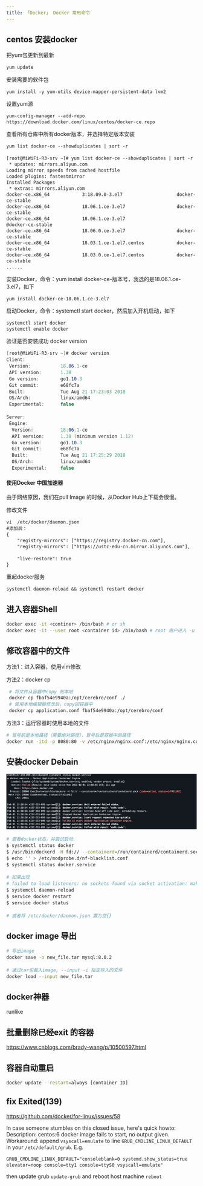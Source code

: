 ```yaml
---
title: 「Docker」 Docker 常用命令
---
```






## centos 安装docker

把yum包更新到最新

```sh
yum update
```

安装需要的软件包

```shell
yum install -y yum-utils device-mapper-persistent-data lvm2
```

设置yum源

```shell
yum-config-manager --add-repo https://download.docker.com/linux/centos/docker-ce.repo
```

查看所有仓库中所有docker版本，并选择特定版本安装

```shell
yum list docker-ce --showduplicates | sort -r

[root@MiWiFi-R3-srv ~]# yum list docker-ce --showduplicates | sort -r
 * updates: mirrors.aliyun.com
Loading mirror speeds from cached hostfile
Loaded plugins: fastestmirror
Installed Packages
 * extras: mirrors.aliyun.com
docker-ce.x86_64            3:18.09.0-3.el7                    docker-ce-stable 
docker-ce.x86_64            18.06.1.ce-3.el7                   docker-ce-stable 
docker-ce.x86_64            18.06.1.ce-3.el7                   @docker-ce-stable
docker-ce.x86_64            18.06.0.ce-3.el7                   docker-ce-stable 
docker-ce.x86_64            18.03.1.ce-1.el7.centos            docker-ce-stable 
docker-ce.x86_64            18.03.0.ce-1.el7.centos            docker-ce-stable 
......
```

安装Docker，命令：yum install docker-ce-版本号，我选的是18.06.1.ce-3.el7，如下

```shell
yum install docker-ce-18.06.1.ce-3.el7
```

启动Docker，命令：systemctl start docker，然后加入开机启动，如下

```shell
systemctl start docker
systemctl enable docker
```

验证是否安装成功 docker version

```csharp
[root@MiWiFi-R3-srv ~]# docker version
Client:
 Version:           18.06.1-ce
 API version:       1.38
 Go version:        go1.10.3
 Git commit:        e68fc7a
 Built:             Tue Aug 21 17:23:03 2018
 OS/Arch:           linux/amd64
 Experimental:      false

Server:
 Engine:
  Version:          18.06.1-ce
  API version:      1.38 (minimum version 1.12)
  Go version:       go1.10.3
  Git commit:       e68fc7a
  Built:            Tue Aug 21 17:25:29 2018
  OS/Arch:          linux/amd64
  Experimental:     false
```

#### 使用Docker 中国加速器

由于网络原因，我们在pull Image 的时候，从Docker Hub上下载会很慢。

修改文件

```shell
vi  /etc/docker/daemon.json
#添加后：
{
    "registry-mirrors": ["https://registry.docker-cn.com"],
    "registry-mirrors": ["https://ustc-edu-cn.mirror.aliyuncs.com"],
    
    "live-restore": true
}
```

重起docker服务

```shell
systemctl daemon-reload && systemctl restart docker
```



## 进入容器Shell

```sh
docker exec -it <continer> /bin/bash # or sh
docker exec -it --user root <container id> /bin/bash # root 用户进入 -u root
```

## 修改容器中的文件

方法1：进入容器，使用vim修改

方法2：docker cp

```sh
 # 将文件从容器中copy 到本地
 docker cp fbaf54e9940a:/opt/cerebro/conf ./
 # 使用本地编辑器修改后，copy回容器中
 docker cp application.conf fbaf54e9940a:/opt/cerebro/conf
```

方法3：运行容器时使用本地的文件

```sh
# 冒号前是本地路径（需要绝对路径），冒号后是容器中的路径
docker run -itd -p 8080:80 -v /etc/nginx/nginx.conf:/etc/nginx/nginx.conf --name=webtest nginx:latest
```



## 安装docker Debain

![image-20210201140242908](dock_tips/image-20210201140242908.png)

```sh
# 查看docker状态，并尝试启动.
$ systemctl status docker
$ /usr/bin/dockerd -H fd:// --containerd=/run/containerd/containerd.sock
$ echo '' > /etc/modprobe.d/nf-blacklist.conf
$ systemctl status docker.service

# 如果出现
# failed to load listeners: no sockets found via socket activation: make sure the service was started by systemd
$ systemctl daemon-reload
$ service docker restart
$ service docker status

# 或者将 /etc/docker/daemon.json 置为空{}
```

## docker image 导出

```sh
# 导出image
docker save -o new_file.tar mysql:8.0.2

# 通过tar包载入image, --input -i 指定导入的文件
docker load --input new_file.tar

```





## docker神器

runlike



## 批量删除已经exit 的容器

https://www.cnblogs.com/brady-wang/p/10500597.html



## 容器自动重启

```sh
docker update --restart=always [container ID]
```



## fix Exited(139)

https://github.com/docker/for-linux/issues/58

In case someone stumbles on this closed issue, here's quick howto:
Description: centos:6 docker image fails to start, no output given.
Workaround: append `vsyscall=emulate` to line `GRUB_CMDLINE_LINUX_DEFAULT` in your `/etc/default/grub`. E.g.

```
GRUB_CMDLINE_LINUX_DEFAULT="consoleblank=0 systemd.show_status=true elevator=noop console=tty1 console=ttyS0 vsyscall=emulate"
```

then update grub
`update-grub`
and reboot host machine
`reboot`



